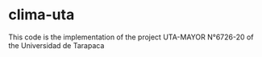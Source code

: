 # clima-uta

This code is the implementation of the project UTA-MAYOR N°6726-20 of the Universidad de Tarapaca
